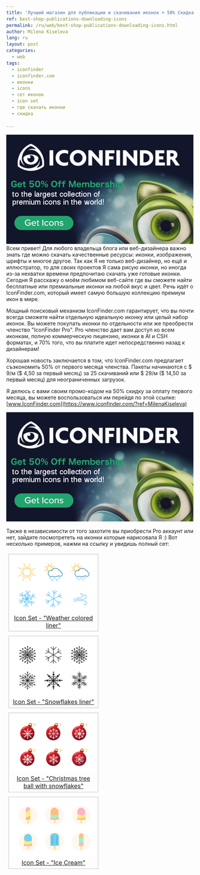 ```yaml
---
title: 'Лучший магазин для публикации и скачивания иконок + 50% Скидка'
ref: best-shop-publications-downloading-icons
permalink: /ru/web/best-shop-publications-downloading-icons.html
author: Milena Kiseleva
lang: ru
layout: post
categories:
  - web
tags:
  - iconfinder
  - iconfinder.com
  - иконки
  - icons
  - сет иконок
  - icon set
  - где скачать иконки
  - скидка

---
```


![thumb](/images/milena/iconfinder-banner.jpg)
Всем привет! Для любого владельца блога или веб-дизайнера важно знать где можно скачать качественные ресурсы: иконки, изображения, шрифты и многое другое. Так как Я не только веб-дизайнер, но ещё и иллюстратор, то для своих проектов Я сама рисую иконки, но иногда из-за нехватки времени предпочитаю скачать уже готовые иконки. Сегодня Я расскажу о моём любимом веб-сайте где вы сможете найти бесплатные или премиальные иконки на любой вкус и цвет. Речь идёт о IconFinder.com, который имеет самую большую коллекцию премиум икон в мире.

Мощный поисковый механизм IconFinder.com гарантирует, что вы почти всегда сможете найти отдельную идеальную иконку или целый набор иконок. Вы можете покупать иконки по отдельности или же преобрести членство "IconFinder Pro". Pro членство дает вам доступ ко всем иконкам, полную коммерческую лицензию, иконки в AI и CSH форматах, и 70% того, что вы платите идет непосредственно назад к дизайнерам!

Хорошая новость заключается в том, что IconFinder.com предлагает съэкономить 50% от первого месяца членства. Пакеты начинаются с $ 9/м ($ 4,50 за первый месяц) за 25 скачиваний или $ 29/м ($ 14,50 за первый месяц) для неограниченных загрузок. 

Я делюсь с вами своим промо-кодом на 50% скидку за оплату первого месяца, вы можете воспользоваться им перейдя по этой ссылке: [www.IconFinder.com](https://www.iconfinder.com/?ref=MilenaKiseleva)

<a href="https://www.iconfinder.com/?ref=MilenaKiseleva" target="_blank">
	<img src="/images/milena/iconfinder-banner.jpg">
</a>

Также в независимости от того захотите вы приобрести Pro аккаунт или нет, зайдите посмотрететь на иконки которые нарисовала Я :) Вот несколько примеров, нажми на ссылку и увидишь полный сет:



<figure>
	<img src="/images/milena/weather-colored-liner-1.jpg">
	<figcaption>
		<a href="https://www.iconfinder.com/iconsets/weather-colored-liner?ref=MilenaKiseleva" target="_blank">Icon Set - "Weather colored liner"</a>
	</figcaption>
</figure>

<figure>
	<img src="/images/milena/snowflakes-liner-2.jpg">
	<figcaption>
		<a href="https://www.iconfinder.com/iconsets/weather-colored-liner?ref=MilenaKiseleva" target="_blank">Icon Set - "Snowflakes liner"</a>
	</figcaption>
</figure>

<figure>
	<img src="/images/milena/christmas-tree-ball-with-snowflakes-3.jpg">
	<figcaption>
		<a href="https://www.iconfinder.com/iconsets/weather-colored-liner?ref=MilenaKiseleva" target="_blank">Icon Set - "Christmas tree ball with snowflakes"</a>
	</figcaption>
</figure>

<figure>
	<img src="/images/milena/ice-cream-4.jpg">
	<figcaption>
		<a href="https://www.iconfinder.com/iconsets/ice-cream-3?ref=MilenaKiseleva" target="_blank">Icon Set - "Ice Cream"</a>
	</figcaption>
</figure>

<br>
<style>
figure {
	float: left;
	width: 45%;
	text-align: center;
	font-size: smaller;
	text-indent: 0;
	border: thin silver solid;
	margin: 0.5em;
	padding: 0.5em;
}
figure img {
	width: 350px;
}
figure a {
	font-size: medium;
}
</style>
